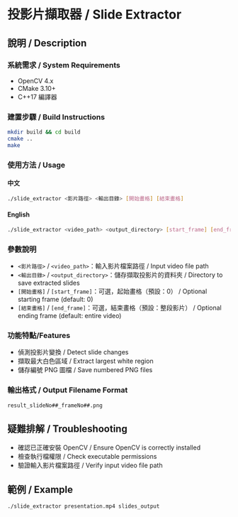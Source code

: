 # 投影片擷取器 / Slide Extractor

## 說明 / Description
### 系統需求 / System Requirements
- OpenCV 4.x
- CMake 3.10+
- C++17 編譯器

### 建置步驟 / Build Instructions
```bash
mkdir build && cd build
cmake ..
make
```

### 使用方法 / Usage
#### 中文
```bash
./slide_extractor <影片路徑> <輸出目錄> [開始畫格] [結束畫格]
```
#### English
```bash
./slide_extractor <video_path> <output_directory> [start_frame] [end_frame]
```

### 參數說明
- `<影片路徑>` / `<video_path>`：輸入影片檔案路徑 / Input video file path
- `<輸出目錄>` / `<output_directory>`：儲存擷取投影片的資料夾 / Directory to save extracted slides
- `[開始畫格]` / `[start_frame]`：可選，起始畫格（預設：0） / Optional starting frame (default: 0)
- `[結束畫格]` / `[end_frame]`：可選，結束畫格（預設：整段影片） / Optional ending frame (default: entire video)

### 功能特點/Features
- 偵測投影片變換 / Detect slide changes
- 擷取最大白色區域 / Extract largest white region
- 儲存編號 PNG 圖檔 / Save numbered PNG files


### 輸出格式 / Output Filename Format
`result_slideNo##_frameNo##.png`

## 疑難排解 / Troubleshooting
- 確認已正確安裝 OpenCV / Ensure OpenCV is correctly installed
- 檢查執行檔權限 / Check executable permissions
- 驗證輸入影片檔案路徑 / Verify input video file path

## 範例 / Example
```bash
./slide_extractor presentation.mp4 slides_output
```